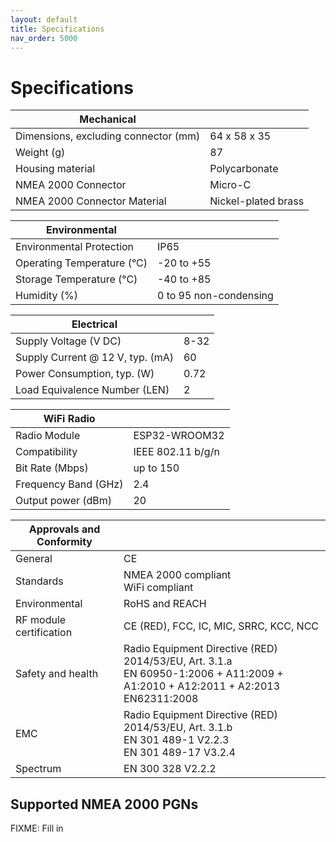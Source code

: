 ```yaml
---
layout: default
title: Specifications
nav_order: 5000
---
```


# Specifications

| Mechanical |           |
|------------|-----------|
| Dimensions, excluding connector (mm) | 64 x 58 x 35 |
| Weight (g) | 87 |
| Housing material | Polycarbonate |
| NMEA 2000 Connector | Micro-C |
| NMEA 2000 Connector Material | Nickel-plated brass |

| Environmental |           |
|------------|-----------|
| Environmental Protection | IP65 |
| Operating Temperature (°C) | -20 to +55 |
| Storage Temperature (°C) | -40 to +85 |
| Humidity (%)| 0 to 95 non-condensing |

| Electrical |           |
|------------|-----------|
| Supply Voltage (V DC) | 8-32 |
| Supply Current @ 12 V, typ. (mA) | 60 |
| Power Consumption, typ. (W) | 0.72 |
| Load Equivalence Number (LEN) | 2 |

| WiFi Radio |           |
|------------|-----------|
| Radio Module | ESP32-WROOM32 |
| Compatibility | IEEE 802.11 b/g/n |
| Bit Rate (Mbps) | up to 150 |
| Frequency Band (GHz) | 2.4 |
| Output power (dBm) | 20 |

| Approvals and Conformity |           |
|------------|-----------|
| General | CE |
| Standards | NMEA 2000 compliant <br> WiFi compliant |
| Environmental | RoHS and REACH |
| RF module certification | CE (RED), FCC, IC, MIC, SRRC, KCC, NCC |
| Safety and health | Radio Equipment Directive (RED) 2014/53/EU, Art. 3.1.a <br> EN 60950-1:2006 + A11:2009 + A1:2010 + A12:2011 + A2:2013 <br> EN62311:2008 |
| EMC | Radio Equipment Directive (RED) 2014/53/EU, Art. 3.1.b <br> EN 301 489-1 V2.2.3 <br> EN 301 489-17 V3.2.4 |
| Spectrum | EN 300 328 V2.2.2 |

## Supported NMEA 2000 PGNs

FIXME: Fill in
